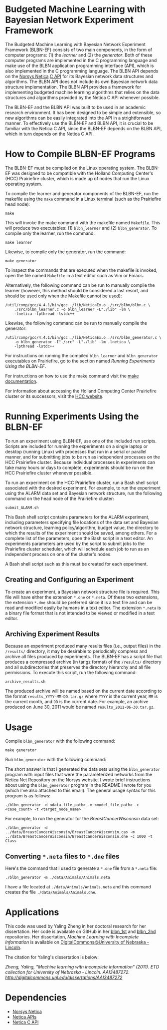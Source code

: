 # Budgeted Machine Learning with Bayesian Network Experiment Framework

The Budgeted Machine Learning with Bayesian Network Experiment Framework (BLBN-EF)
consists of two main components, in the form of computer programs: (1) the
_learner_ and (2) the _generator_.  Both of these computer programs are implemented
in the C programming language and make use of the BLBN application programming
interface (API), which is also implemented in the C programming language. The
BLBN API depends on the [Norsys Netica](https://www.norsys.com/netica.html) [C API](https://norsys.com/netica_c_api.htm) for its Bayesian network data
structures and algorithms.  The BLBN API does not include its own Bayesian
network data structure implementation.  The BLBN API provides a framework for
implementing budgeted machine learning algorithms that relies on the data
structures and algorithms provided by the Netica C API whenever possible.

The BLBN-EF and the BLBN API was built to be used in an academic research
environment.  It has been designed to be simple and extensible, so new
algorithms can be easily integrated into the API in a strightforward manner.
To effectively use the BLBN-EF and BLBN API, it is crucial to be familiar with
the Netica C API, since the BLBN-EF depends on the BLBN API, which in turn
depends on the Netica C API.

# How to Compile BLBN-EF Programs

The BLBN-EF must be compiled on the Linux operating system.  The BLBN-EF was
designed to be compatible with the Holland Computing Center's (HCC) Prairiefire
cluster, which is made up of nodes that run the Linux operating system.

To compile the learner and generator components of the BLBN-EF, run the
makefile using the `make` command in a Linux terminal (such as the Prairiefire
head node):

```
make
```

This will invoke the make command with the makefile named `Makefile`.  This
will produce two executables: (1) `blbn_learner` and (2) `blbn_generator`.  To
compile only the learner, run the command:

```
make learner
```

Likewise, to compile only the generator, run the command:

```
make generator
```

To inspect the commands that are executed when the makefile is invoked, open
the file named `Makefile` in a text editor such as Vim or Emacs.

Alternatively, the following command can be run to manually compile the
learner (however, this method should be considered a last resort, and should
be used only when the Makefile cannot be used):

```
/util/comp/gcc/4.4.1/bin/gcc ./lib/NeticaEx.o ./src/blbn/blbn.c \
	./src/blbn_learner.c -o blbn_learner -L"./lib" -lm \
	-lnetica -lpthread -lstdc++
```

Likewise, the following command can be run to manually compile the generator:

```
/util/comp/gcc/4.4.1/bin/gcc ./lib/NeticaEx.o ./src/blbn_generator.c \
	-o blbn_generator -I"./src" -L"./lib" -lm -lnetica \
	-lpthread -lstdc++
```

For instructions on running the compiled `blbn_learner` and `blbn_generator`
executables on Prairiefire, go to the section named _Running Experiments Using 
the BLBN-EF_.

For instructions on how to use the make command visit the [make documentation](http://www.gnu.org/software/make/manual/make.html).

For information about accessing the Holland Computing Center Prairiefire cluster or its successors, visit the [HCC website](http://hcc.unl.edu/).

# Running Experiments Using the BLBN-EF

To run an experiment using BLBN-EF, use one of the included run scripts.
Scripts are included for running the experiments on a single laptop or desktop
(running Linux) with processes that run in a serial or parallel manner, and for
submitting jobs to be run as independent processes on the HCC Prairiefire
cluster.  Because individual processes in experiments can take many hours or
days to complete, experiments should be run on the HCC Prairiefire cluster
whenever possible.

To run an experiment on the HCC Prairiefire cluster, run a Bash shell script
associated with the desired experiment.  For example, to run the experiment
using the ALARM data set and Bayesian network structure, run the following
command on the head node of the Prairiefire cluster:

```
submit_ALARM.sh
```

This Bash shell script contains parameters for the ALARM experiment, including
parameters specifying file locations of the data set and Bayesian network
structure, learning policy/algorithm, budget value, the directory to which
the results of the experiment should be saved, among others.  For a complete
list of the parameters, open the Bash script in a text editor.  An experiments
parameters are used by the script to submit jobs to the Prairiefire cluster
scheduler, which will schedule each job to run as an independent process on
one of the cluster's nodes.

A Bash shell script such as this must be created for each experiment.

## Creating and Configuring an Experiment

To create an experiment, a Bayesian network structure file is required.  This
file will have either the extension `*.dne` or `*.neta`.  Of these two extensions,
the extension `*.dne` should be preferred since it is a text file and can be
read and modified easily by humans in a text editor.  The extension `*.neta` is
a binary file format that is not intended to be viewed or modified in a text
editor.

## Archiving Experiment Results

Because an experiment produced many results files (i.e., output files) in the
`/results/` directory, it may be desirable to periodically compress and archive
all files produced by experiments.  The BLBN-EF has a script file that
produces a compressed archive (in tar.gz format) of the `/results/` directory and
all subdirectories that preserves the directory hierarchy and all file
permissions.  To execute this script, run the following command:

```
archive_results.sh
```

The produced archive will be named based on the current date
according to the format `results_YYYY-MM-DD.tar.gz` where `YYYY` is the current
year, `MM` is the current month, and `DD` is the current date.  For example, an
archive produced on June 30, 2011 would be named `results_2011-06-30.tar.gz`.

# Usage

Compile `blbn_generator` with the following command:

```
make generator
```

Run `blbn_generator` with the following command:

The short answer is that I generated the data sets using the `blbn_generator` program with input files that were the parameterized networks from the Netica Net Repository on the Norsys website. I wrote brief instructions about using the `blbn_generator` program in the README I wrote for you (which I've also attached to this email).  The general usage syntax for this program is as follows:

```
./blbn_generator -d <data_file_path> -m <model_file_path> -c <case_count> -t <target_node_name>
```

For example, to run the generator for the _BreastCancerWisconsin_ data set:

```
./blbn_generator -d ../data/BreastCancerWisconsin/BreastCancerWisconsin.cas -m ../data/BreastCancerWisconsin/BreastCancerWisconsin.dne -c 1000 -t Class
```

## Converting `*.neta` files to `*.dne` files

Here's the command that I used to generate a `*.dne` file from a `*.neta` file:

```
./blbn_generator -m ./data/Animals/Animals.neta
```

I have a file located at `./data/Animals/Animals.neta` and this command creates the file `./data/Animals/Animals.dne`.

# Applications

This code was used by Yaling Zheng in her doctoral research for her dissertation. Her code is available on GitHub in her [blbn_1st](https://github.com/YalingZheng/blbn_1st) and [blbn_2nd](https://github.com/YalingZheng/blbn_2nd) repositories. Her dissertation, _Machine Learning with Incomplete Information_ is available on [DigitalCommons@University of Nebraska - Lincoln](http://digitalcommons.unl.edu/dissertations/AAI3487272/).

The citation for Yaling's dissertation is below:

_Zheng, Yaling, "Machine learning with incomplete information" (2011). ETD collection for University of Nebraska - Lincoln. AAI3487272. http://digitalcommons.unl.edu/dissertations/AAI3487272_

# Dependencies

- [Norsys Netica](https://www.norsys.com/netica.html)
- [Netica APIs](https://www.norsys.com/netica_api.html)
- [Netica C API](https://www.norsys.com/netica_c_api.htm)
